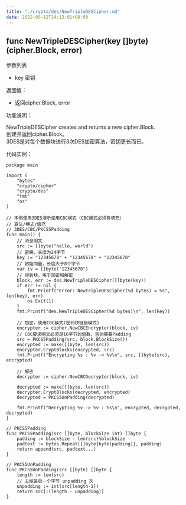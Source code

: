 ```yaml
---
title: "./crypto/des/NewTripleDESCipher.md"
date: 2022-05-12T14:13:01+08:00
---
```

## func NewTripleDESCipher(key []byte) (cipher.Block, error)

参数列表

- key 密钥

返回值：

- 返回cipher.Block, error

功能说明：

NewTripleDESCipher creates and returns a new cipher.Block.  
创建并返回cipher.Block。  
3DES是对每个数据块进行3次DES加密算法，密钥更长而已。

代码实例：

	package main
	
	import (
		"bytes"
		"crypto/cipher"
		"crypto/des"
		"fmt"
		"os"
	)
	
	// 本例使用3DES演示使用CBC模式（CBC模式必须有填充）
	// 算法/模式/填充
	// 3DES/CBC/PKCS5Padding
	func main() {
		// 消息明文
		src := []byte("hello, world")
		// 密钥，长度为24字节
		key := "12345678" + "12345678" + "12345678"
		// 初始向量，长度大于8个字节
		var iv = []byte("12345678")
		// 得到块，用于加密和解密
		block, err := des.NewTripleDESCipher([]byte(key))
		if err != nil {
			fmt.Printf("Error: NewTripleDESCipher(%d bytes) = %s", len(key), err)
			os.Exit(1)
		}
		fmt.Printf("des.NewTripleDESCipher(%d bytes)\n", len(key))
	
		// 加密，使用CBC模式(密码块链接模式)
		encrypter := cipher.NewCBCEncrypter(block, iv)
		// CBC要求明文必须是16字节的倍数，否则需要Padding
		src = PKCS5Padding(src, block.BlockSize())
		encrypted := make([]byte, len(src))
		encrypter.CryptBlocks(encrypted, src)
		fmt.Printf("Encrypting %s : %v -> %v\n", src, []byte(src), encrypted)
	
		// 解密
		decrypter := cipher.NewCBCDecrypter(block, iv)
	
		decrypted := make([]byte, len(src))
		decrypter.CryptBlocks(decrypted, encrypted)
		decrypted = PKCS5UnPadding(decrypted)
	
		fmt.Printf("Decrypting %v -> %v : %s\n", encrypted, decrypted, decrypted)
	}
	
	// PKCS5Padding
	func PKCS5Padding(src []byte, blockSize int) []byte {
		padding := blockSize - len(src)%blockSize
		padtext := bytes.Repeat([]byte{byte(padding)}, padding)
		return append(src, padtext...)
	}
	
	// PKCS5UnPadding
	func PKCS5UnPadding(src []byte) []byte {
		length := len(src)
		// 去掉最后一个字节 unpadding 次
		unpadding := int(src[length-1])
		return src[:(length - unpadding)]
	}